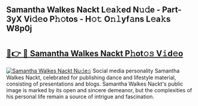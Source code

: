 ## Samantha Walkes Nackt L𝚎a𝚔ed N𝚞𝚍e - Part-3yX Vi𝚍𝚎o P𝚑𝚘tos - H𝚘𝚝 O𝚗𝚕yf𝚊ns L𝚎a𝚔s W8p0j

# <h2><a href="http://kf2d26.oniu.top/?m=Samantha+Walkes+Nackt">🔗👉 🔴 Samantha Walkes Nackt P𝚑ot𝚘𝚜 V𝚒d𝚎o</a></h2>

[![Samantha Walkes Nackt Nu𝚍e𝚜](https://i.imgur.com/0qMVB7G.gif)](http://kf2d26.oniu.top/?m=Samantha+Walkes+Nackt)
Social media personality Samantha Walkes Nackt, celebrated for publishing dance and lifestyle material, consisting of presentations and blogs. Samantha Walkes Nackt's public image is marked by its open and sincere demeanor, but the complexities of his personal life remain a source of intrigue and fascination.  
